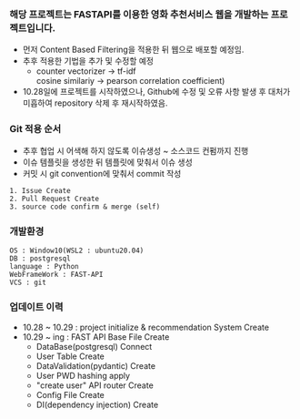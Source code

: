 ### 해당 프로젝트는 FASTAPI를 이용한 영화 추천서비스 웹을 개발하는 프로젝트입니다.

- 먼저 Content Based Filtering을 적용한 뒤 웹으로 배포할 예정임.
- 추후 적용한 기법을 추가 및 수정할 예정
    - counter vectorizer -> tf-idf </br>
      cosine similariy -> pearson correlation coefficient)
- 10.28일에 프로젝트를 시작하였으나, Github에 수정 및 오류 사항 발생 후 대처가 미흡하여 repository 삭제 후 재시작하였음.

### Git 적용 순서
- 추후 협업 시 어색해 하지 않도록 이슈생성 ~ 소스코드 컨펌까지 진행
- 이슈 템플릿을 생성한 뒤 템플릿에 맞춰서 이슈 생성
- 커밋 시 git convention에 맞춰서 commit 작성
```
1. Issue Create
2. Pull Request Create
3. source code confirm & merge (self)
```

### 개발환경
```
OS : Window10(WSL2 : ubuntu20.04)
DB : postgresql
language : Python
WebFrameWork : FAST-API
VCS : git
```



### 업데이트 이력
- 10.28 ~ 10.29 : project initialize & recommendation System Create
- 10.29 ~ ing   : FAST API Base File Create
    - DataBase(postgresql) Connect
    - User Table Create
    - DataValidation(pydantic) Create
    - User PWD hashing apply
    - "create user" API router Create
    - Config File Create
    - DI(dependency injection) Create
    
